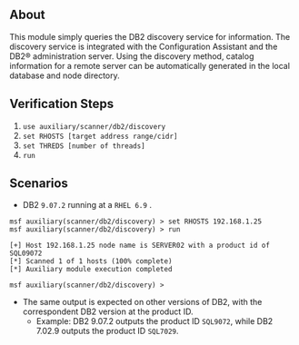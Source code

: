 
## About

This module simply queries the DB2 discovery service for information.
The discovery service is integrated with the Configuration Assistant and the DB2® administration server.
Using the discovery method, catalog information for a remote server can be automatically generated in the local database and node directory.

## Verification Steps

1. `use auxiliary/scanner/db2/discovery`
2. `set RHOSTS [target address range/cidr]`
3. `set THREDS [number of threads]`
4. `run`


## Scenarios
- DB2 `9.07.2` running at a `RHEL 6.9` .
```
msf auxiliary(scanner/db2/discovery) > set RHOSTS 192.168.1.25
msf auxiliary(scanner/db2/discovery) > run

[+] Host 192.168.1.25 node name is SERVER02 with a product id of SQL09072
[*] Scanned 1 of 1 hosts (100% complete)
[*] Auxiliary module execution completed

msf auxiliary(scanner/db2/discovery) > 
```
* The same output is expected on other versions of DB2, with the correspondent DB2 version at the product ID.
  - Example: DB2 9.07.2 outputs the product ID `SQL9072`, while DB2 7.02.9 outputs the product ID `SQL7029`.
